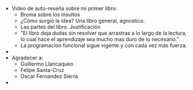- Video de auto-reseña sobre mi primer libro:
	- Broma sobre los insultos
	- ¿Cómo surgió la idea? Una libro general, agnostico.
	- Las partes del libro. Justificación
	- "El libro deja dudas sin resolver que arrastras a lo largo de la lectura, lo cual hace el aprendizaje sea mucho mas duro de lo necesario."
	- La programación funcional sigue vigente y con cada vez más fuerza.
-
- Agradecer a:
	- Guillermo Llancaqueo
	- Felipe Santa-Cruz
	- Oscar Fernandez Sierra
-
